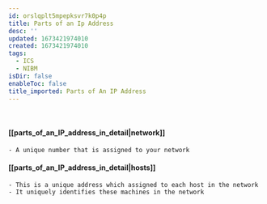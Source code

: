```yaml
---
id: orslqplt5mpepksvr7k0p4p
title: Parts of an Ip Address
desc: ''
updated: 1673421974010
created: 1673421974010
tags:
  - ICS
  - NIBM
isDir: false
enableToc: false
title_imported: Parts of An IP Address
---
```

 
 #### [[parts_of_an_IP_address_in_detail|network]]
	- A unique number that is assigned to your network 
 ####  [[parts_of_an_IP_address_in_detail|hosts]]
	- This is a unique address which assigned to each host in the network 
	- It uniquely identifies these machines in the network 
